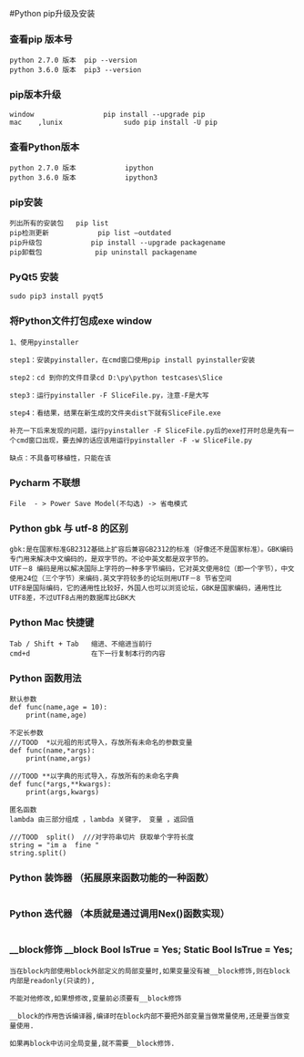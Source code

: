 #Python pip升级及安装

### 查看pip 版本号 
```
python 2.7.0 版本  pip --version
python 3.6.0 版本  pip3 --version
```

###  pip版本升级 
```
window                 pip install --upgrade pip
mac    ,lunix               sudo pip install -U pip
```

###  查看Python版本
```
python 2.7.0 版本            ipython
python 3.6.0 版本            ipython3
```

### pip安装
```
列出所有的安装包   pip list
pip检测更新            pip list –outdated
pip升级包            pip install --upgrade packagename
pip卸载包             pip uninstall packagename
```
### PyQt5 安装
```
sudo pip3 install pyqt5
```
### 将Python文件打包成exe   window
```
1、使用pyinstaller

step1：安装pyinstaller，在cmd窗口使用pip install pyinstaller安装

step2：cd 到你的文件目录cd D:\py\python testcases\Slice

step3：运行pyinstaller -F SliceFile.py，注意-F是大写

step4：看结果，结果在新生成的文件夹dist下就有SliceFile.exe

补充一下后来发现的问题，运行pyinstaller -F SliceFile.py后的exe打开时总是先有一个cmd窗口出现，要去掉的话应该用运行pyinstaller -F -w SliceFile.py

缺点：不具备可移植性，只能在该
```

### Pycharm 不联想
```
File  - > Power Save Model(不勾选) -> 省电模式 
```
### Python gbk 与 utf-8 的区别
```
gbk:是在国家标准GB2312基础上扩容后兼容GB2312的标准（好像还不是国家标准）。GBK编码专门用来解决中文编码的，是双字节的。不论中英文都是双字节的。
UTF－8 编码是用以解决国际上字符的一种多字节编码，它对英文使用8位（即一个字节），中文使用24位（三个字节）来编码.英文字符较多的论坛则用UTF－8 节省空间
UTF8是国际编码，它的通用性比较好，外国人也可以浏览论坛，GBK是国家编码，通用性比UTF8差，不过UTF8占用的数据库比GBK大
```

### Python  Mac 快捷键
```
Tab / Shift + Tab   缩进、不缩进当前行
cmd+d               在下一行复制本行的内容
```

### Python 函数用法 
```
默认参数 
def func(name,age = 10):
    print(name,age)
    
不定长参数           
///TOOD  *以元祖的形式导入，存放所有未命名的参数变量
def func(name,*args):
    print(name,args)
    
///TOOD **以字典的形式导入，存放所有的未命名字典
def func(*args,**kwargs):
    print(args,kwargs)

匿名函数
lambda 由三部分组成 ，lambda 关键字， 变量 ，返回值

///TOOD  split()  ///对字符串切片 获取单个字符长度
string = "im a  fine "
string.split()
```
### Python 装饰器 （拓展原来函数功能的一种函数）
```

```
### Python 迭代器  （本质就是通过调用Nex()函数实现）
```
```

### __block修饰   __block Bool  IsTrue = Yes;  Static Bool  IsTrue = Yes; 
```
当在block内部使用block外部定义的局部变量时,如果变量没有被__block修饰,则在block内部是readonly(只读的),

不能对他修改,如果想修改,变量前必须要有__block修饰

__block的作用告诉编译器,编译时在block内部不要把外部变量当做常量使用,还是要当做变量使用.

如果再block中访问全局变量,就不需要__block修饰.
```



